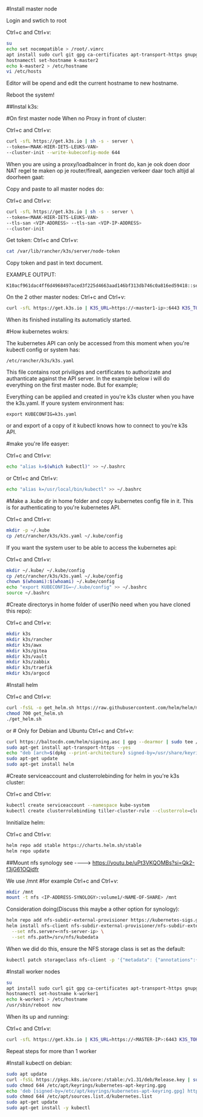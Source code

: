 #Install master node

Login and swtich to root

Ctrl+c and Ctrl+v:
```bash
su
echo set nocompatible > /root/.vimrc
apt install sudo curl git gpg ca-certificates apt-transport-https gnupg nfs-common -y
hostnamectl set-hostname k-master2
echo k-master2 > /etc/hostname
vi /etc/hosts
```

Editor will be opend and edit the current hostname to new hostname.

Reboot the system!

##Instal k3s:

#On first master node When no Proxy in front of cluster:

Ctrl+c and Ctrl+v:
```bash
curl -sfL https://get.k3s.io | sh -s - server \
--token=<MAAK-HIER-IETS-LEUKS-VAN>
--cluster-init --write-kubeconfig-mode 644
```

When you are using a proxy/loadbalncer in front do, kan je ook doen door NAT regel te maken op je router/fireall, aangezien verkeer daar toch altijd al doorheen gaat:

Copy and paste to all master nodes do:

Ctrl+c and Ctrl+v:
```bash
curl -sfL https://get.k3s.io | sh -s - server \
--token=<MAAK-HIER-IETS-LEUKS-VAN>
--tls-san <VIP-ADDRESS> --tls-san <VIP-IP-ADDRESS>
--cluster-init
```
Get token:
Ctrl+c and Ctrl+v:
```bash
cat /var/lib/rancher/k3s/server/node-token
```
Copy token and past in text document.

EXAMPLE OUTPUT:
```console
K10acf961dac4ff6d4968497aced3f225d4663aad146bf313db746c0a816ed59418::server:391bad00f60f3fb2998e1739b3ec968f
```

On the  2 other master nodes:
Ctrl+c and Ctrl+v:
```bash
curl -sfL https://get.k3s.io | K3S_URL=https://<master1-ip>:6443 K3S_TOKEN=<your-token> sh -
```

When its finished installing its automaticly started.

#How kubernetes wokrs:

The kubernetes API can only be accessed from this moment when you're kubectl config or system has:
```console
/etc/rancher/k3s/k3s.yaml
```
This file contains root priviliges and certificates to authorizate and authanticate against the API server.
In the example below i will do everything on the first master node. But for example;

Everything can be applied and created in you're k3s cluster when you have the k3s.yaml.
If youre system environment has:
```console
export KUBECONFIG=k3s.yaml
```
or and export of a copy of it kubectl knows how to connect to you're k3s API.

#make you're life easyer:

Ctrl+c and Ctrl+v:
```bash
echo "alias k=$(which kubectl)" >> ~/.bashrc
```
or
Ctrl+c and Ctrl+v:
```bash
echo "alias k=/usr/local/bin/kubectl" >> ~/.bashrc
```
#Make a .kube dir in home folder and copy kubernetes config file in it.
This is for authenticating to you're kubernetes API.

Ctrl+c and Ctrl+v:
```bash
mkdir -p ~/.kube
cp /etc/rancher/k3s/k3s.yaml ~/.kube/config
```

If you want the system user to be able to access the kubernetes api:

Ctrl+c and Ctrl+v:
```bash
mkdir ~/.kube/ ~/.kube/config
cp /etc/rancher/k3s/k3s.yaml ~/.kube/config
chown $(whoami):$(whoami) ~/.kube/config
echo "export KUBECONFIG=~/.kube/config" >> ~/.bashrc
source ~/.bashrc
```
#Create directorys in home folder of user(No need when you have cloned this repo):

Ctrl+c and Ctrl+v:
```bash
mkdir k3s
mkdir k3s/rancher
mkdir k3s/awx
mkdir k3s/gitea
mkdir k3s/vault
mkdir k3s/zabbix
mkdir k3s/traefik
mkdir k3s/argocd
```


#Install helm

Ctrl+c and Ctrl+v:
```bash
curl -fsSL -o get_helm.sh https://raw.githubusercontent.com/helm/helm/main/scripts/get-helm-3
chmod 700 get_helm.sh
./get_helm.sh
```
or # Only for Debian and Ubuntu 
Ctrl+c and Ctrl+v:
```bash
curl https://baltocdn.com/helm/signing.asc | gpg --dearmor | sudo tee /usr/share/keyrings/helm.gpg > /dev/null
sudo apt-get install apt-transport-https --yes
echo "deb [arch=$(dpkg --print-architecture) signed-by=/usr/share/keyrings/helm.gpg] https://baltocdn.com/helm/stable/debian/ all main" | sudo tee /etc/apt/sources.list.d/helm-stable-debian.list
sudo apt-get update
sudo apt-get install helm
```

#Create serviceaccount and clusterrolebinding for helm in you're k3s cluster:

Ctrl+c and Ctrl+v:
```bash
kubectl create serviceaccount --namespace kube-system
kubectl create clusterrolebinding tiller-cluster-rule --clusterrole=cluster-admin 
```

Innitialize helm:

Ctrl+c and Ctrl+v:
```bash
helm repo add stable https://charts.helm.sh/stable
helm repo update
```



##Mount nfs synology see ----> https://youtu.be/uPt3VKQOMBs?si=Qk2-f3jG61OQjdfr

We use /mnt #for example
Ctrl+c and Ctrl+v:
```bash
mkdir /mnt
mount -t nfs <IP-ADDRESS-SYNOLOGY>:volume1/<NAME-OF-SHARE> /mnt
```

Consideration doing(Discuss this maybe a other option for synology):
```bash
helm repo add nfs-subdir-external-provisioner https://kubernetes-sigs.github.io/nfs-subdir-external-provisioner/
helm install nfs-client nfs-subdir-external-provisioner/nfs-subdir-external-provisioner \
  --set nfs.server=<nfs-server-ip> \
  --set nfs.path=/srv/nfs/kubedata
```	

When we did do this, ensure the NFS storage class is set as the default:


```bash
kubectl patch storageclass nfs-client -p '{"metadata": {"annotations":{"storageclass.kubernetes.io/is-default-class":"true"}}}'
```



#Install worker nodes

```bash
su
apt install sudo curl git gpg ca-certificates apt-transport-https gnupg nfs-common -y
hostnamectl set-hostname k-worker1
echo k-worker1 > /etc/hostname
/usr/sbin/reboot now
```
When its up and running:

Ctrl+c and Ctrl+v:
```bash
curl -sfL https://get.k3s.io | K3S_URL=https://<MASTER-IP>:6443 K3S_TOKEN=<MASTER-TOKEN> sh -
```
Repeat steps for more than 1 worker


#Install kubectl on debian:

```bash
sudo apt update
curl -fsSL https://pkgs.k8s.io/core:/stable:/v1.31/deb/Release.key | sudo gpg --dearmor -o /etc/apt/keyrings/kubernetes-apt-keyring.gpg
sudo chmod 644 /etc/apt/keyrings/kubernetes-apt-keyring.gpg 
echo 'deb [signed-by=/etc/apt/keyrings/kubernetes-apt-keyring.gpg] https://pkgs.k8s.io/core:/stable:/v1.31/deb/ /' | sudo tee /etc/apt/sources.list.d/kubernetes.list
sudo chmod 644 /etc/apt/sources.list.d/kubernetes.list
sudo apt-get update
sudo apt-get install -y kubectl
```


